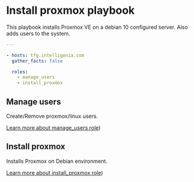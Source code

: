 # Install proxmox playbook

This playbook installs Proxmox VE on a debian 10 configured server.
Also adds users to the system.

```yml
---

- hosts: tfg.intelligenia.com 
  gather_facts: false

  roles:
    - manage_users
    - install_proxmox 

```

## Manage users
Create/Remove proxmox/linux users.

[Learn more about manage_users role](https://github.com/VictorMorenoJimenez/tfg2020/tree/master/ansible/roles/manage_users))

## Install proxmox
Installs Proxmox on Debian environment.

[Learn more about install_proxmox role](https://github.com/VictorMorenoJimenez/tfg2020/tree/master/ansible/roles/install_proxmox))
